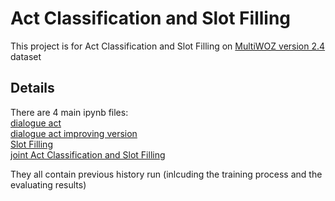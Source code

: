 # Act Classification and Slot Filling

This project is for Act Classification and Slot Filling on [MultiWOZ version 2.4](https://github.com/smartyfh/MultiWOZ2.4) dataset



## Details
There are 4 main ipynb files:<br>
[dialogue act](https://github.com/Seeker38/Act_Classification_and_Slot_Filling/blob/master/dialogueAct.ipynb) <br>
[dialogue act improving version](https://github.com/Seeker38/Act_Classification_and_Slot_Filling/blob/master/dialogueActVer2.ipynb) <br>
[Slot Filling](https://github.com/Seeker38/Act_Classification_and_Slot_Filling/blob/master/slotFilling.ipynb) <br>
[joint Act Classification and Slot Filling](https://github.com/Seeker38/Act_Classification_and_Slot_Filling/blob/master/joint.ipynb) <br>

They all contain previous history run (inlcuding the training process and the evaluating results)